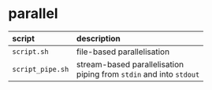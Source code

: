 # parallel

| script | description |
| :--- | :--- |
| `script.sh` | file-based parallelisation |
| `script_pipe.sh` | stream-based parallelisation<br /> piping from `stdin` and into `stdout` |